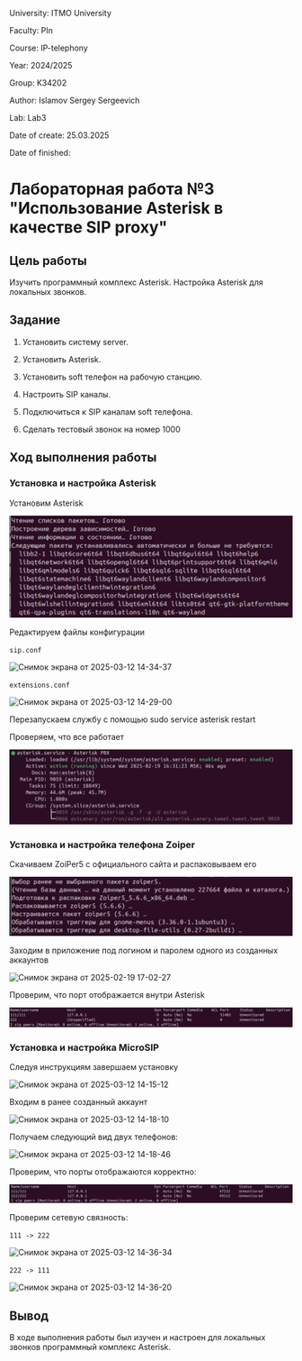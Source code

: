 University: ITMO University

Faculty: PIn

Course: IP-telephony

Year: 2024/2025

Group: K34202

Author: Islamov Sergey Sergeevich

Lab: Lab3

Date of create: 25.03.2025

Date of finished: 

# Лабораторная работа №3 "Использование Asterisk в качестве SIP proxy"

## Цель работы

Изучить программный комплекс Asterisk. Настройка Asterisk для локальных звонков.

## Задание

1. Установить систему server.
   
2. Установить Asterisk.
   
3. Установить soft телефон на рабочую станцию.
   
4. Настроить SIP каналы.

5. Подключиться к SIP каналам soft телефона.

6. Сделать тестовый звонок на номер 1000
   
## Ход выполнения работы 

### Установка и настройка Asterisk

Установим Asterisk

![image](https://github.com/16Angeles/2024_2025-ip-telephony_k34202_islamov_s_s/blob/49f21e78604d0f1165cfba951dec0f5fb91b244a/lab3/1.png)


Редактируем файлы конфигурации

`sip.conf`

![Снимок экрана от 2025-03-12 14-34-37](https://github.com/user-attachments/assets/df302f7a-a656-4d3b-be03-261930a9bf04)

`extensions.conf`

![Снимок экрана от 2025-03-12 14-29-00](https://github.com/user-attachments/assets/6263d155-bf6e-4cf8-8f6d-8edc9903060b)

Перезапускаем службу с помощью sudo service asterisk restart

Проверяем, что все работает

![image](https://github.com/16Angeles/2024_2025-ip-telephony_k34202_islamov_s_s/blob/dce906f0b4e2046fa6d8b598cde6b52fa356e9bc/lab3/2.png)

### Установка и настройка телефона Zoiper

Скачиваем ZoiPer5 с официального сайта и распаковываем его

![image](https://github.com/16Angeles/2024_2025-ip-telephony_k34202_islamov_s_s/blob/731511f053635abd25754d15452133cf866ed67a/lab3/3.png)

Заходим в приложение под логином и паролем одного из созданных аккаунтов 

![Снимок экрана от 2025-02-19 17-02-27](https://github.com/user-attachments/assets/c543cfc2-e4e2-4106-a211-fced194ec441)

Проверим, что порт отображается внутри Asterisk

![image](https://github.com/16Angeles/2024_2025-ip-telephony_k34202_islamov_s_s/blob/a7bceff75f0ecc937cb9a244de2ca5b73ce44160/lab3/4.png)


### Установка и настройка MicroSIP

Cледуя инструкциям завершаем установку

![Снимок экрана от 2025-03-12 14-15-12](https://github.com/user-attachments/assets/0bd512fb-f01c-441f-9d7d-ead0c70b6cde)

Входим в ранее созданный аккаунт 

![Снимок экрана от 2025-03-12 14-18-10](https://github.com/user-attachments/assets/452f0b70-ea44-4adc-93fa-797a411edfdc)

Получаем следующий вид двух телефонов:

![Снимок экрана от 2025-03-12 14-18-46](https://github.com/user-attachments/assets/62a15a80-f56f-4fd5-b06f-77f8a2193679)

Проверим, что порты отображаются корректно:

![image](https://github.com/16Angeles/2024_2025-ip-telephony_k34202_islamov_s_s/blob/38ad688b1ac8437bdf3b28131507dd3137dde07a/lab3/5.png)

Проверим сетевую связность:

`111 -> 222`

![Снимок экрана от 2025-03-12 14-36-34](https://github.com/user-attachments/assets/49506eea-93d3-4b21-9acf-c85507f792c9)

`222 -> 111`

![Снимок экрана от 2025-03-12 14-36-20](https://github.com/user-attachments/assets/56214d9e-c6dc-4e41-acb3-17b019eacf1e)

## Вывод 

В ходе выполнения работы был изучен и настроен для локальных звонков программный комплекс Asterisk. 



